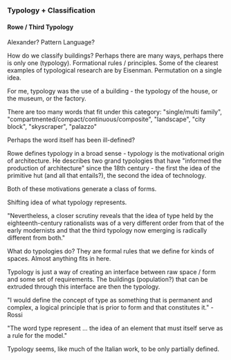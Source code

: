 ### Typology + Classification
#### Rowe / Third Typology
Alexander? Pattern Language?

How do we classify buildings?  Perhaps there are many ways, perhaps there is only one (typology). Formational rules / principles. Some of the clearest examples of typological research are by Eisenman. Permutation on a single idea.

For me, typology was the use of a building - the typology of the house, or the museum, or the factory.

There are too many words that fit under this category: "single/multi family", "compartmented/compact/continuous/composite", "landscape", "city block", "skyscraper", "palazzo" 

Perhaps the word itself has been ill-defined? 

Rowe defines typology in a broad sense - typology is the motivational origin of architecture. He describes two grand typologies that have "informed the production of architecture" since the 18th century - the first the idea of the primitive hut (and all that entails?), the second the idea of technology. 


Both of these motivations generate a class of forms.

Shifting idea of what typology represents.

"Nevertheless, a closer scrutiny reveals that the idea of type held by the eighteenth-century rationalists was of a very different order from that of the early modernists and that the third typology now emerging is radically different from both."

What do typologies do? They are formal rules that we define for kinds of spaces. Almost anything fits in here.

Typology is just a way of creating an interface between raw space / form and some set of requirements. The buildings (population?) that can be extruded through this interface are then the typology. 

"I would define the concept of type as something that is permanent and complex, a logical principle that is prior to form and that constitutes it." - Rossi

"The word type represent ... the idea of an element that must itself serve as a rule for the model." 

Typology seems, like much of the Italian work, to be only partially defined.
